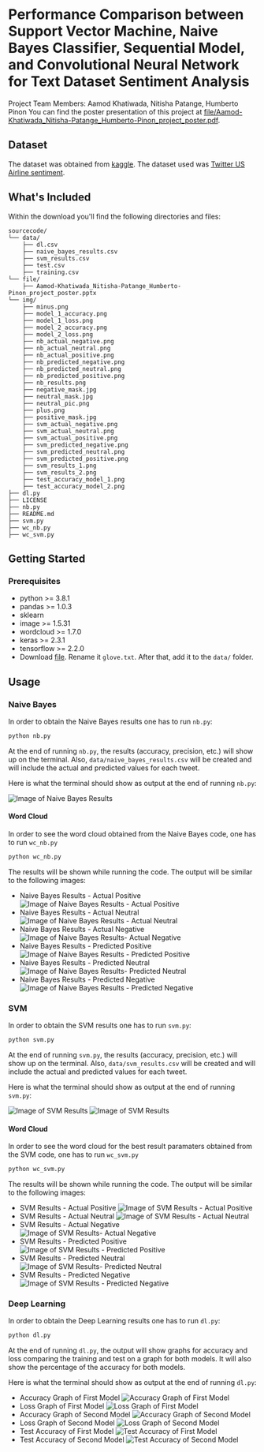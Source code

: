 # Performance Comparison between Support Vector Machine, Naive Bayes Classifier, Sequential Model, and Convolutional Neural Network for Text Dataset Sentiment Analysis
Project Team Members: Aamod Khatiwada, Nitisha Patange, Humberto Pinon
You can find the poster presentation of this project at [file/Aamod-Khatiwada_Nitisha-Patange_Humberto-Pinon_project_poster.pdf](file/Aamod-Khatiwada_Nitisha-Patange_Humberto-Pinon_project_poster.pdf).

## Dataset

The dataset was obtained from [kaggle](https://www.kaggle.com/). The dataset used was [Twitter US Airline sentiment](https://www.kaggle.com/crowdflower/twitter-airline-sentiment).

## What's Included

Within the download you'll find the following directories and files:

```text
sourcecode/
└── data/
    ├── dl.csv
    ├── naive_bayes_results.csv
    ├── svm_results.csv
    ├── test.csv
    ├── training.csv
└── file/
    ├── Aamod-Khatiwada_Nitisha-Patange_Humberto-Pinon_project_poster.pptx
└── img/
    ├── minus.png
    ├── model_1_accuracy.png
    ├── model_1_loss.png
    ├── model_2_accuracy.png
    ├── model_2_loss.png
    ├── nb_actual_negative.png
    ├── nb_actual_neutral.png
    ├── nb_actual_positive.png
    ├── nb_predicted_negative.png
    ├── nb_predicted_neutral.png
    ├── nb_predicted_positive.png
    ├── nb_results.png
    ├── negative_mask.jpg
    ├── neutral_mask.jpg
    ├── neutral_pic.png
    ├── plus.png
    ├── positive_mask.jpg
    ├── svm_actual_negative.png
    ├── svm_actual_neutral.png
    ├── svm_actual_positive.png
    ├── svm_predicted_negative.png
    ├── svm_predicted_neutral.png
    ├── svm_predicted_positive.png
    ├── svm_results_1.png
    ├── svm_results_2.png
    ├── test_accuracy_model_1.png
    ├── test_accuracy_model_2.png
├── dl.py
├── LICENSE
├── nb.py
├── README.md
├── svm.py
├── wc_nb.py
├── wc_svm.py
```

## Getting Started

### Prerequisites

* python >= 3.8.1
* pandas >= 1.0.3
* sklearn
* image >= 1.5.31
* wordcloud >= 1.7.0
* keras >= 2.3.1
* tensorflow >= 2.2.0
* Download [file](https://www.kaggle.com/terenceliu4444/glove6b100dtxt). Rename it ```glove.txt```. After that, add it to the ```data/``` folder.

## Usage

### Naive Bayes

In order to obtain the Naive Bayes results one has to run ```nb.py```:

```bash
python nb.py
```

At the end of running ```nb.py```, the results (accuracy, precision, etc.) will show up on the terminal. Also, ```data/naive_bayes_results.csv``` will be created and will include the actual and predicted values for each tweet.

Here is what the terminal should show as output at the end of running ```nb.py```:

![Image of Naive Bayes Results](img/nb_results.png)

#### Word Cloud

In order to see the word cloud obtained from the Naive Bayes code, one has to run ```wc_nb.py```

```bash
python wc_nb.py
```

The results will be shown while running the code. The output will be similar to the following images:

* Naive Bayes Results - Actual Positive
![Image of Naive Bayes Results - Actual Positive](img/nb_actual_positive.png)
* Naive Bayes Results - Actual Neutral
![Image of Naive Bayes Results - Actual Neutral](img/nb_actual_neutral.png)
* Naive Bayes Results - Actual Negative
![Image of Naive Bayes Results- Actual Negative](img/nb_actual_negative.png)
* Naive Bayes Results - Predicted Positive
![Image of Naive Bayes Results - Predicted Positive](img/nb_predicted_positive.png)
* Naive Bayes Results - Predicted Neutral
![Image of Naive Bayes Results- Predicted Neutral](img/nb_predicted_neutral.png)
* Naive Bayes Results - Predicted Negative
![Image of Naive Bayes Results - Predicted Negative](img/nb_predicted_negative.png)

### SVM

In order to obtain the SVM results one has to run ```svm.py```:

```bash
python svm.py
```

At the end of running ```svm.py```, the results (accuracy, precision, etc.) will show up on the terminal. Also, ```data/svm_results.csv``` will be created and will include the actual and predicted values for each tweet.

Here is what the terminal should show as output at the end of running ```svm.py```:

![Image of SVM Results](img/svm_results_1.png)
![Image of SVM Results](img/svm_results_2.png)

#### Word Cloud

In order to see the word cloud for the best result paramaters obtained from the SVM code, one has to run ```wc_svm.py```

```bash
python wc_svm.py
```

The results will be shown while running the code. The output will be similar to the following images:

* SVM Results - Actual Positive
![Image of SVM Results - Actual Positive](img/svm_actual_positive.png)
* SVM Results - Actual Neutral
![Image of SVM Results - Actual Neutral](img/svm_actual_neutral.png)
* SVM Results - Actual Negative
![Image of SVM Results- Actual Negative](img/svm_actual_negative.png)
* SVM Results - Predicted Positive
![Image of SVM Results - Predicted Positive](img/svm_predicted_positive.png)
* SVM Results - Predicted Neutral
![Image of SVM Results- Predicted Neutral](img/svm_predicted_neutral.png)
* SVM Results - Predicted Negative
![Image of SVM Results - Predicted Negative](img/svm_predicted_negative.png)

### Deep Learning

In order to obtain the Deep Learning results one has to run ```dl.py```:

```bash
python dl.py
```

At the end of running ```dl.py```, the output will show graphs for accuracy and loss comparing the training and test on a graph for both models. It will also show the percentage of the accuracy for both models.

Here is what the terminal should show as output at the end of running ```dl.py```:

* Accuracy Graph of First Model
![Accuracy Graph of First Model](img/model_1_accuracy.png)
* Loss Graph of First Model
![Loss Graph of First Model](img/model_1_loss.png)
* Accuracy Graph of Second Model
![Accuracy Graph of Second Model](img/model_2_accuracy.png)
* Loss Graph of Second Model
![Loss Graph of Second Model](img/model_2_loss.png)
* Test Accuracy of First Model
![Test Accuracy of First Model](img/test_accuracy_model_1.png)
* Test Accuracy of Second Model
![Test Accuracy of Second Model](img/test_accuracy_model_2.png)